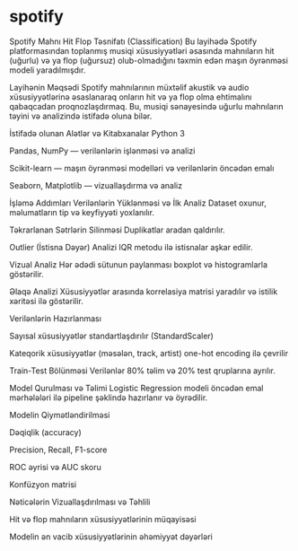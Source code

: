 # spotify

Spotify Mahnı Hit Flop Təsnifatı (Classification)
Bu layihədə Spotify platformasından toplanmış musiqi xüsusiyyətləri əsasında mahnıların hit (uğurlu) və ya flop (uğursuz) olub-olmadığını təxmin edən maşın öyrənməsi modeli yaradılmışdır.

Layihənin Məqsədi
Spotify mahnılarının müxtəlif akustik və audio xüsusiyyətlərinə əsaslanaraq onların hit və ya flop olma ehtimalını qabaqcadan proqnozlaşdırmaq. Bu, musiqi sənayesində uğurlu mahnıların təyini və analizində istifadə oluna bilər.

İstifadə olunan Alətlər və Kitabxanalar
Python 3

Pandas, NumPy — verilənlərin işlənməsi və analizi

Scikit-learn — maşın öyrənməsi modelləri və verilənlərin öncədən emalı

Seaborn, Matplotlib — vizuallaşdırma və analiz

İşləmə Addımları
Verilənlərin Yüklənməsi və İlk Analiz
Dataset oxunur, məlumatların tip və keyfiyyəti yoxlanılır.

Təkrarlanan Sətrlərin Silinməsi
Duplikatlar aradan qaldırılır.

Outlier (İstisna Dəyər) Analizi
IQR metodu ilə istisnalar aşkar edilir.

Vizual Analiz
Hər ədədi sütunun paylanması boxplot və histogramlarla göstərilir.

Əlaqə Analizi
Xüsusiyyətlər arasında korrelasiya matrisi yaradılır və istilik xəritəsi ilə göstərilir.

Verilənlərin Hazırlanması

Sayısal xüsusiyyətlər standartlaşdırılır (StandardScaler)

Kateqorik xüsusiyyətlər (məsələn, track, artist) one-hot encoding ilə çevrilir

Train-Test Bölünməsi
Verilənlər 80% təlim və 20% test qruplarına ayrılır.

Model Qurulması və Təlimi
Logistic Regression modeli öncədən emal mərhələləri ilə pipeline şəklində hazırlanır və öyrədilir.

Modelin Qiymətləndirilməsi

Dəqiqlik (accuracy)

Precision, Recall, F1-score

ROC əyrisi və AUC skoru

Konfüzyon matrisi

Nəticələrin Vizuallaşdırılması və Təhlili

Hit və flop mahnıların xüsusiyyətlərinin müqayisəsi

Modelin ən vacib xüsusiyyətlərinin əhəmiyyət dəyərləri



